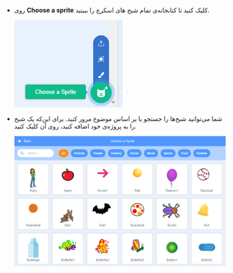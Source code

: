 + روی **Choose a sprite** کلیک کنید تا کتابخانه‌ی تمام شبح های اسکرچ را ببینید.
    
    ![عکس از صفحه نمایش](images/sprite-library.png)

+ شما می‌توانید شبح‌ها را جستجو یا بر اساس موضوع مرور کنید. برای این‌که یک شبح را به پروژه‌ی خود اضافه کنید، روی آن کلیک کنید.
    
    ![عکس از صفحه نمایش](images/sprite-choose.png)